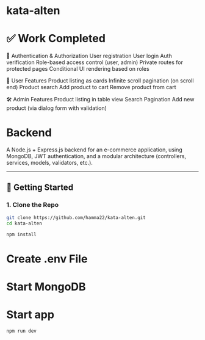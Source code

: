 # kata-alten

# ✅ Work Completed

🔐 Authentication & Authorization
User registration
User login
Auth verification
Role-based access control (user, admin)
Private routes for protected pages
Conditional UI rendering based on roles

👤 User Features
Product listing as cards
Infinite scroll pagination (on scroll end)
Product search
Add product to cart
Remove product from cart

🛠️ Admin Features
Product listing in table view
Search
Pagination
Add new product (via dialog form with validation)

# Backend

A Node.js + Express.js backend for an e-commerce application, using MongoDB, JWT authentication, and a modular architecture (controllers, services, models, validators, etc.).

---

## 🚀 Getting Started

### 1. Clone the Repo

```bash
git clone https://github.com/hamma22/kata-alten.git
cd kata-alten

npm install
```

# Create .env File

# Start MongoDB

# Start app

```bash
npm run dev
```
